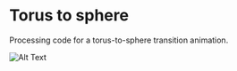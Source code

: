 # Torus to sphere

Processing code for a torus-to-sphere transition animation.

![Alt Text](https://media.giphy.com/media/LSX2a0LUUw30Jv2OKK/giphy.gif)

